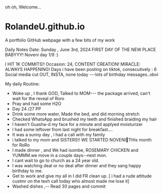 oh oh, Welcome...
# RolandeU.github.io
A portfolio GitHub webpage with a few bits of my work

Daily Notes
Date: Sunday , June 3rd, 2024
FIRST DAY OF THE NEW PLACE BABYYY!
Noveni day 1/9 :)

I HIT 1K COMMITS!!
Occasion: 24, CONTENT CREATION!
MIRACLE: ALWAYS HAPPENING!
Days i have been posting on tiktok, consecutively : 6
Social media cut OUT, INSTA, none today ---lots of birthday messages..obvi 

My daily Routine:
- Woke up , I thank GOD, Talked to MOM--- the package arrived, can't wait for the reveal of Roro
- Pray and had some H2O
- Day 24 /27 PP 
- Drink some more water, Made the bed, and did morning stretch
- Checked WhatsApp and brushed my teeth and finished braiding my hair
- I haven't Guasha-d my face for a minute and applyed moisturizer
- I had some leftover from last night for breakfast....
- It was a sunny day , i had a call with my family
- i talked to my mom and SISTERS!! WE STARTED NOVENI🥹THis month for RoRo
- I made dinner , and We had isombe, ROSEMARY CHICKEN and YUMMM.we move in a couple days--next mon.
- I cant wait to go to church as a 24 year old.
- I was watching deal or no deal after dinner and they sang happy birthday to me.
- Get to work and give my all in I did FR clean up.
[ i had a rude attitude custmr on the texh call today who almost made me lose it]
- Washed dishes ,-- Read 30 pages and commit


